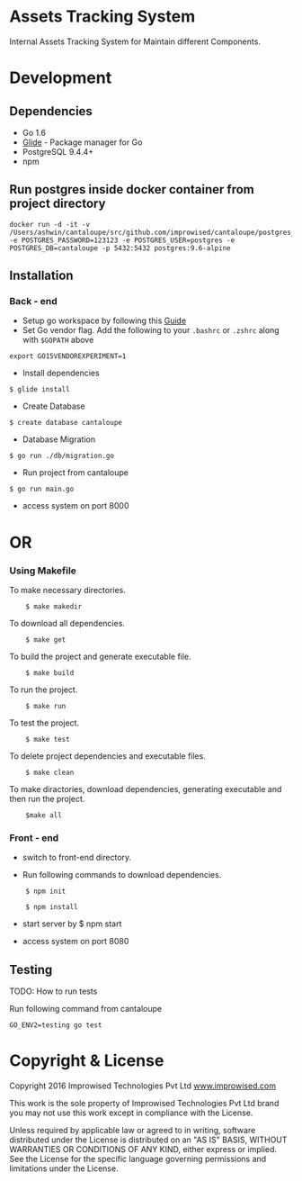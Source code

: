 # Assets Tracking System

Internal Assets Tracking System for Maintain different Components.

# Development

## Dependencies
* Go 1.6
* [Glide](https://github.com/Masterminds/glide) - Package manager for Go
* PostgreSQL 9.4.4+
* npm

## Run postgres inside docker container from project directory
```
docker run -d -it -v /Users/ashwin/cantaloupe/src/github.com/improwised/cantaloupe/postgres_data:/var/lib/postgresql/data -e POSTGRES_PASSWORD=123123 -e POSTGRES_USER=postgres -e POSTGRES_DB=cantaloupe -p 5432:5432 postgres:9.6-alpine
```

## Installation

### Back - end

* Setup go workspace by following this [Guide](https://golang.org/doc/code.html#Organization)
* Set Go vendor flag. Add the following to your `.bashrc` or `.zshrc` along with `$GOPATH` above
```
export GO15VENDOREXPERIMENT=1
```
* Install dependencies
```
$ glide install
```
* Create Database
```
$ create database cantaloupe
```
* Database Migration
```
$ go run ./db/migration.go
```
* Run project from cantaloupe
```
$ go run main.go
```
* access system on port 8000
# OR
### Using Makefile

To make necessary directories.
```
    $ make makedir
```

To download all dependencies.
```
    $ make get
```

To build the project and generate executable file.
```
    $ make build
```

To run the project.
```
    $ make run
```

To test the project.
```
    $ make test
```

To delete project dependencies and executable files.
```
    $ make clean
```

To make diractories, download dependencies, generating executable and then run the project.
```
    $make all
```

### Front - end

* switch to front-end directory.

* Run following commands to download dependencies.
```
    $ npm init

    $ npm install
```

* start server by $ npm start

* access system on port 8080

## Testing

TODO: How to run tests

Run following command from cantaloupe
```
GO_ENV2=testing go test
```
# Copyright & License

Copyright 2016 Improwised Technologies Pvt Ltd
www.improwised.com

This work is the sole property of Improwised Technologies Pvt Ltd brand
you may not use this work except in compliance with the License.

Unless required by applicable law or agreed to in writing, software
distributed under the License is distributed on an "AS IS" BASIS,
WITHOUT WARRANTIES OR CONDITIONS OF ANY KIND, either express or implied.
See the License for the specific language governing permissions and
limitations under the License.
